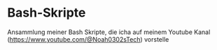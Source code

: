 # Bash-Skripte
Ansammlung meiner Bash Skripte, die icha auf meinem Youtube Kanal (https://www.youtube.com/@Noah0302sTech) vorstelle
